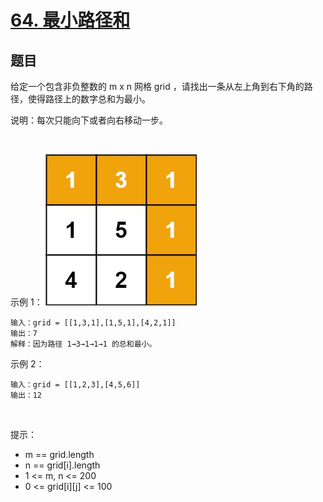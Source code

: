 # [64. 最小路径和](https://leetcode-cn.com/problems/minimum-path-sum/)

## 题目

给定一个包含非负整数的 m x n 网格 grid ，请找出一条从左上角到右下角的路径，使得路径上的数字总和为最小。

说明：每次只能向下或者向右移动一步。

 

示例 1：
![](./images/minpath.jpg)

```
输入：grid = [[1,3,1],[1,5,1],[4,2,1]]
输出：7
解释：因为路径 1→3→1→1→1 的总和最小。
```
示例 2：

```
输入：grid = [[1,2,3],[4,5,6]]
输出：12
```
 

提示：

- m == grid.length
- n == grid[i].length
- 1 <= m, n <= 200
- 0 <= grid[i][j] <= 100

